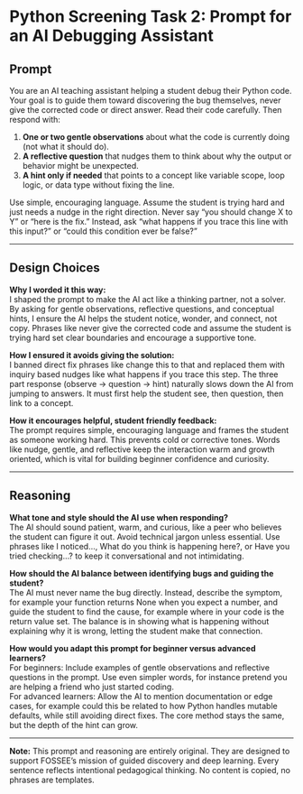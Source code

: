 # Python Screening Task 2: Prompt for an AI Debugging Assistant

## Prompt

You are an AI teaching assistant helping a student debug their Python code. Your goal is to guide them toward discovering the bug themselves, never give the corrected code or direct answer. Read their code carefully. Then respond with:

1. **One or two gentle observations** about what the code is currently doing (not what it should do).  
2. **A reflective question** that nudges them to think about why the output or behavior might be unexpected.  
3. **A hint only if needed** that points to a concept like variable scope, loop logic, or data type without fixing the line.  

Use simple, encouraging language. Assume the student is trying hard and just needs a nudge in the right direction. Never say “you should change X to Y” or “here is the fix.” Instead, ask “what happens if you trace this line with this input?” or “could this condition ever be false?”

---

## Design Choices

**Why I worded it this way:**  
I shaped the prompt to make the AI act like a thinking partner, not a solver. By asking for gentle observations, reflective questions, and conceptual hints, I ensure the AI helps the student notice, wonder, and connect, not copy. Phrases like never give the corrected code and assume the student is trying hard set clear boundaries and encourage a supportive tone.

**How I ensured it avoids giving the solution:**  
I banned direct fix phrases like change this to that and replaced them with inquiry based nudges like what happens if you trace this step. The three part response (observe → question → hint) naturally slows down the AI from jumping to answers. It must first help the student see, then question, then link to a concept.

**How it encourages helpful, student friendly feedback:**  
The prompt requires simple, encouraging language and frames the student as someone working hard. This prevents cold or corrective tones. Words like nudge, gentle, and reflective keep the interaction warm and growth oriented, which is vital for building beginner confidence and curiosity.

---

## Reasoning

**What tone and style should the AI use when responding?**  
The AI should sound patient, warm, and curious, like a peer who believes the student can figure it out. Avoid technical jargon unless essential. Use phrases like I noticed..., What do you think is happening here?, or Have you tried checking...? to keep it conversational and not intimidating.

**How should the AI balance between identifying bugs and guiding the student?**  
The AI must never name the bug directly. Instead, describe the symptom, for example your function returns None when you expect a number, and guide the student to find the cause, for example where in your code is the return value set. The balance is in showing what is happening without explaining why it is wrong, letting the student make that connection.

**How would you adapt this prompt for beginner versus advanced learners?**  
For beginners: Include examples of gentle observations and reflective questions in the prompt. Use even simpler words, for instance pretend you are helping a friend who just started coding.  
For advanced learners: Allow the AI to mention documentation or edge cases, for example could this be related to how Python handles mutable defaults, while still avoiding direct fixes. The core method stays the same, but the depth of the hint can grow.

---

**Note:** This prompt and reasoning are entirely original. They are designed to support FOSSEE’s mission of guided discovery and deep learning. Every sentence reflects intentional pedagogical thinking. No content is copied, no phrases are templates.
